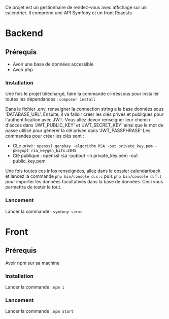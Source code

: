 Ce projet est un gestionnaire de rendez-vous avec affichage sur un calendrier.
Il comprend une API Symfony et un front ReactJs

# Backend

## Prérequis
- Avoir une base de données accessible
- Avoir php

### Installation
Une fois le projet téléchargé, faire la commande ci-dessous pour installer toutes les dépendances :
  `composer install`

Dans le fichier .env, renseigner la connection string a la base données sous 'DATABASE_URL'.
Ensuite, il va falloir créer les clés privés et publiques pour l'authentification avec JWT. Vous allez devoir renseigner leur chemin d'accès dans 'JWT_PUBLIC_KEY' et 'JWT_SECRET_KEY' ainsi que le mot de passe utilisé pour générer la clé privée dans 'JWT_PASSPHRASE'
Les commandes pour créer les clés sont : 
- CLe privé : `openssl genpkey -algorithm RSA -out private_key.pem -pkeyopt rsa_keygen_bits:2048`
- Clé publique : openssl rsa -pubout -in private_key.pem -out public_key.pem

Une fois toutes ces infos renseignées, allez dans le dossier calendar/back et lancez la commande `php bin/console d:s:c` puis `php bin/console d:f:l` pour importer les données facultatives dans la base de données. Ceci vous permettra de tester le tout.


### Lancement
Lancer la commande : `symfony serve`

# Front

## Prérequis

Avoir npm sur sa machine

### Installation
  Lancer la commande : `npm i`

### Lancement

Lancer la commande : `npm start`
